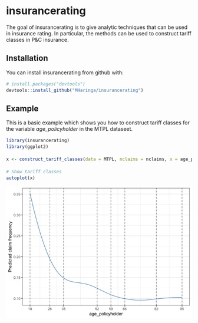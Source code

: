 
<!-- README.md is generated from README.Rmd. Please edit that file -->

# insurancerating

The goal of insurancerating is to give analytic techniques that can be
used in insurance rating. In particular, the methods can be used to
construct tariff classes in P\&C insurance.

## Installation

You can install insurancerating from github with:

``` r
# install.packages("devtools")
devtools::install_github("MHaringa/insurancerating")
```

## Example

This is a basic example which shows you how to construct tariff classes
for the variable *age\_policyholder* in the MTPL dataseet.

``` r
library(insurancerating)
library(ggplot2)

x <- construct_tariff_classes(data = MTPL, nclaims = nclaims, x = age_policyholder, exposure = exposure)

# Show tariff classes
autoplot(x)
```

![](man/figures/example-1.png)<!-- -->
